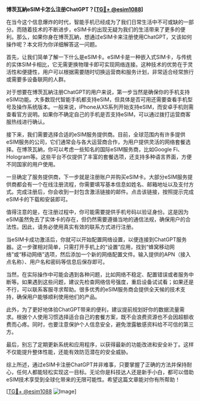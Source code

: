 **博茨瓦納eSIM卡怎么注册ChatGPT？[[TG💪+ @esim1088](https://t.me/s/esim1088)]**

在当今这个信息爆炸的时代，智能手机已经成为了我们日常生活中不可或缺的一部分。而随着技术的不断进步，eSIM卡的出现无疑为我们的生活带来了更多的便利。那么，如果你身在博茨瓦納，想通过eSIM卡来注册使用ChatGPT，又该如何操作呢？本文将为你详细解答这一问题。

首先，让我们简单了解一下什么是eSIM卡。eSIM卡是一种嵌入式SIM卡，与传统的实体SIM卡相比，它无需更换物理卡即可实现网络连接。这种技术的优势在于灵活性和便捷性，用户可以根据需要随时切换运营商和服务计划，非常适合经常旅行或需要多设备联网的人群。

对于想要在博茨瓦納注册ChatGPT的用户来说，第一步当然是确保你的手机支持eSIM功能。大多数现代智能手机都支持eSIM，但具体是否可用还需要查看手机型号及操作系统版本。一般来说，iPhone从XS系列开始支持eSIM，而安卓手机则需查看官方说明。如果你不确定自己的手机是否支持eSIM，可以通过拨打运营商客服热线进行确认。

接下来，我们需要选择合适的eSIM服务提供商。目前，全球范围内有许多提供eSIM服务的公司，它们通常会与各大运营商合作，为用户提供灵活的网络套餐选择。在博茨瓦納，你可以考虑一些知名的国际eSIM服务商，比如Google Fi、Hologram等。这些平台不仅提供了丰富的套餐选项，还支持多种语言界面，方便不同国家的用户使用。

一旦确定了服务提供商，下一步就是注册账户并购买eSIM卡。大部分eSIM服务提供商都会有一个在线注册流程，你需要填写基本信息如姓名、邮箱地址以及支付方式。完成注册后，你会收到一封包含激活链接的邮件。点击该链接，按照提示完成eSIM卡的下载和安装即可。

值得注意的是，在注册过程中，你可能需要提供手机号码以验证身份。这是因为eSIM虽然免去了实体卡的存在，但仍然需要遵循当地的通信法规，确保用户的合法性。因此，请务必使用真实有效的联系方式进行注册。

当eSIM卡成功激活后，你就可以开始配置网络设置，以便连接到ChatGPT服务器。这一步骤相对简单，只需打开手机上的“设置”应用，找到“蜂窝移动网络”或“移动网络”选项，然后添加一个新的网络配置文件。输入提供的APN（接入点名称）、用户名和密码等信息后保存即可。

当然，在实际操作中可能会遇到各种问题，比如网络不稳定、配置错误或者服务中断等。如果遇到这些问题，建议先检查网络信号强度，重启设备试试看；如果还是不行，可以联系客服寻求帮助。很多优秀的eSIM服务商会提供全天候的技术支持，确保用户能够顺利使用他们的产品。

此外，为了更好地体验ChatGPT带来的便利，建议提前规划好你的数据流量需求。根据个人使用习惯选择适合自己的套餐方案，既不会浪费资源也不会因超额收费而心疼。同时，也要注意保护个人信息安全，避免泄露敏感资料给不可信的第三方。

最后，别忘了定期更新系统和应用程序，以获得最新的功能改进和安全补丁。这样不仅能提升整体性能，还能有效防范潜在的安全威胁。

综上所述，通过eSIM卡注册ChatGPT并非难事，只要掌握了正确的方法并保持耐心，任何人都能轻松实现这一目标。无论你是科技达人还是新手小白，都可以借助eSIM技术享受到全球化带来的无限可能性。希望这篇文章能对你有所帮助！

[[TG💪+ @esim1088](https://t.me/s/esim1088) ![Image](https://i.postimg.cc/4NQfJmqS/Snipaste-2025-05-13-00-14-12.png)]